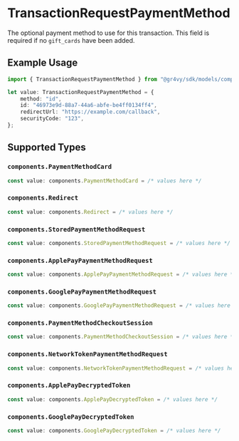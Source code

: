 # TransactionRequestPaymentMethod

The optional payment method to use for this transaction. This field is required if no `gift_cards` have been added.

## Example Usage

```typescript
import { TransactionRequestPaymentMethod } from "@gr4vy/sdk/models/components";

let value: TransactionRequestPaymentMethod = {
    method: "id",
    id: "46973e9d-88a7-44a6-abfe-be4ff0134ff4",
    redirectUrl: "https://example.com/callback",
    securityCode: "123",
};
```

## Supported Types

### `components.PaymentMethodCard`

```typescript
const value: components.PaymentMethodCard = /* values here */
```

### `components.Redirect`

```typescript
const value: components.Redirect = /* values here */
```

### `components.StoredPaymentMethodRequest`

```typescript
const value: components.StoredPaymentMethodRequest = /* values here */
```

### `components.ApplePayPaymentMethodRequest`

```typescript
const value: components.ApplePayPaymentMethodRequest = /* values here */
```

### `components.GooglePayPaymentMethodRequest`

```typescript
const value: components.GooglePayPaymentMethodRequest = /* values here */
```

### `components.PaymentMethodCheckoutSession`

```typescript
const value: components.PaymentMethodCheckoutSession = /* values here */
```

### `components.NetworkTokenPaymentMethodRequest`

```typescript
const value: components.NetworkTokenPaymentMethodRequest = /* values here */
```

### `components.ApplePayDecryptedToken`

```typescript
const value: components.ApplePayDecryptedToken = /* values here */
```

### `components.GooglePayDecryptedToken`

```typescript
const value: components.GooglePayDecryptedToken = /* values here */
```

